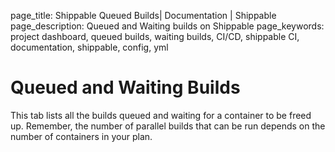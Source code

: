 page_title: Shippable Queued Builds| Documentation | Shippable
page_description: Queued and Waiting builds on Shippable
page_keywords: project dashboard, queued builds, waiting builds, CI/CD, shippable CI, documentation, shippable, config, yml

# Queued and Waiting Builds

This tab lists all the builds queued and waiting for a container to be freed up. Remember, the number of parallel builds that can be run depends on the number of containers in your plan.

